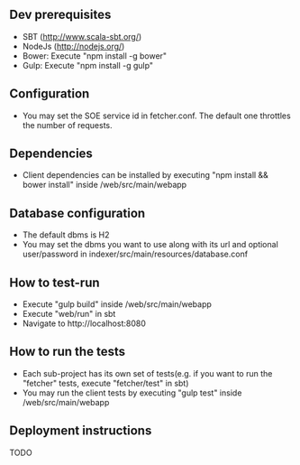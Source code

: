 ## Dev prerequisites

  * SBT (http://www.scala-sbt.org/)
  * NodeJs (http://nodejs.org/)
  * Bower: Execute "npm install -g bower"
  * Gulp: Execute "npm install -g gulp"

## Configuration

- You may set the SOE service id in fetcher.conf. The default one throttles the number of requests.

## Dependencies

- Client dependencies can be installed by executing "npm install && bower install" inside /web/src/main/webapp 

## Database configuration

- The default dbms is H2 
- You may set the dbms you want to use along with its url and optional user/password in indexer/src/main/resources/database.conf


## How to test-run

- Execute "gulp build" inside /web/src/main/webapp
- Execute "web/run" in sbt
- Navigate to http://localhost:8080

## How to run the tests

- Each sub-project has its own set of tests(e.g. if you want to run the "fetcher" tests, execute "fetcher/test" in sbt)
- You may run the client tests by executing "gulp test" inside /web/src/main/webapp

## Deployment instructions

TODO